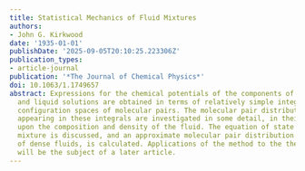 ```yaml
---
title: Statistical Mechanics of Fluid Mixtures
authors:
- John G. Kirkwood
date: '1935-01-01'
publishDate: '2025-09-05T20:10:25.223306Z'
publication_types:
- article-journal
publication: '*The Journal of Chemical Physics*'
doi: 10.1063/1.1749657
abstract: Expressions for the chemical potentials of the components of gas mixtures
  and liquid solutions are obtained in terms of relatively simple integrals in the
  configuration spaces of molecular pairs. The molecular pair distribution functions
  appearing in these integrals are investigated in some detail, in their dependence
  upon the composition and density of the fluid. The equation of state of a real gas
  mixture is discussed, and an approximate molecular pair distribution function, typical
  of dense fluids, is calculated. Applications of the method to the theory of solutions
  will be the subject of a later article.
---
```

